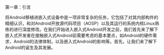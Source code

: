 第一章：引言

将Android移植进嵌入式设备中是一项非常复杂的任务，它包括了对其内部构件的精细认识，和对Android开放源代码项目（AOSP）以及其运行的系统内核Linux熟练的进行深度修改。在我们开始进入嵌入式Android开发之前，我们首先来了解下嵌入式开发者在接触嵌入式Android前需要考虑的基本要点，如Android的硬件需求，Android的法律体制，以及嵌入式Android的影响等。首先，让我们来了解下Android的诞生及其发展。
